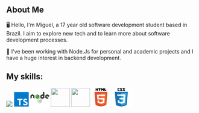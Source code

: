 ## About Me

🖥️ Hello, I'm Miguel, a 17 year old software development student based in Brazil. I aim to explore new tech and to learn more about software development processes.

🌱 I've been working with Node.Js for personal and academic projects and I have a huge interest in backend development.

## My skills: 
<p align="left">
  <img src="https://raw.githubusercontent.com/devicons/devicon/master/icons/javascript/javascript-original.svg  width="40"/> 
  <img src="https://raw.githubusercontent.com/devicons/devicon/master/icons/typescript/typescript-original.svg" width="40"/> 
  <img src="https://raw.githubusercontent.com/devicons/devicon/master/icons/nodejs/nodejs-original-wordmark.svg" width="50"/> 
  <img src="https://cdn.jsdelivr.net/gh/devicons/devicon@latest/icons/express/express-original.svg" width="50" height="50"/>   
  <img src="https://cdn.jsdelivr.net/gh/devicons/devicon@latest/icons/prisma/prisma-original.svg" width="50" height="50"/>
  <img src="https://raw.githubusercontent.com/devicons/devicon/master/icons/html5/html5-original-wordmark.svg" width="50"/> 
  <img src="https://raw.githubusercontent.com/devicons/devicon/master/icons/css3/css3-original-wordmark.svg" width="50"/> 
</p>

